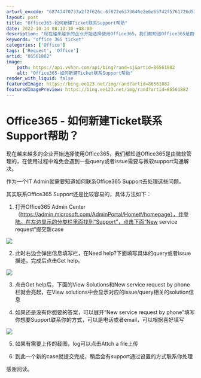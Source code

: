 ```yaml
---
arturl_encode: "68747470733a2f2f626c:6f672e6373646e2e6e65742f5761726d53756e7368696e6537:2f61727469636c652f64657461696c732f3836353631383832"
layout: post
title: "Office365-如何新建Ticket联系Support帮助"
date: 2022-10-14 08:13:30 +08:00
description: "现在越来越多的企业开始选择使用Office365，我们都知道Office365是由微软管理的，在使用"
keywords: "office 365 ticket"
categories: ['Office']
tags: ['Request', 'Office']
artid: "86561882"
image:
    path: https://api.vvhan.com/api/bing?rand=sj&artid=86561882
    alt: "Office365-如何新建Ticket联系Support帮助"
render_with_liquid: false
featuredImage: https://bing.ee123.net/img/rand?artid=86561882
featuredImagePreview: https://bing.ee123.net/img/rand?artid=86561882
---
```


# Office365 - 如何新建Ticket联系Support帮助？

现在越来越多的企业开始选择使用Office365，我们都知道Office365是由微软管理的，在使用过程中难免会遇到一些query或者issue需要与微软support沟通解决。

作为一个IT Admin就需要知道如何联系Office365 Support去处理这些问题。

其实联系Office365 Support还是比较容易的，具体方法如下：

1. 打开Office365 Admin Center（https://admin.microsoft.com/AdminPortal/Home#/homepage），并登陆。在左边显示的分类栏里面找到“Support”，点击下面”New service request“提交新case

![](https://i-blog.csdnimg.cn/blog_migrate/cffaa0de064e5ddeb9b43f1473c58e4b.png)

2. 此时右边会弹出信息填写栏，在Need help?下面填写具体的query或者issue描述，完成后点击Get help。

![](https://i-blog.csdnimg.cn/blog_migrate/5aa3d30e8e73b33bb6873d046970d3e1.png)

3. 点击Get help后，下面的View Solutions和New service request by phone栏就会亮起，在View solutions中会显示对应的issue/query相关的solution信息

4. 如果还是没有你想要的答案，可以展开“New service request by phone”填写你想要Support联系你的方式，可以是电话或者email，可以根据喜好填写

![](https://i-blog.csdnimg.cn/blog_migrate/310818d96d4243fb3e703c828eb5d348.png)

5. 如果有需要上传的截图，log可以点击Attch a file上传

6. 到此一个新的case就提交完成，稍后会有support通过设置的方式联系你处理

感谢阅读。